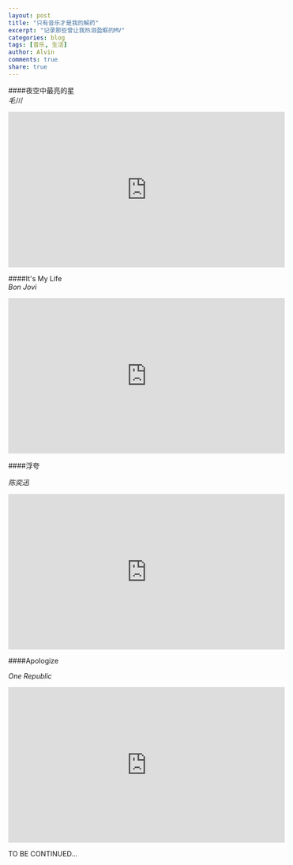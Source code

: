 ```yaml
---
layout: post
title: "只有音乐才是我的解药"
excerpt: "记录那些曾让我热泪盈眶的MV"
categories: blog
tags: [音乐, 生活]
author: Alvin
comments: true
share: true
---
```


####夜空中最亮的星   
*毛川*  

<iframe width="560" height="315" src="http://www.youtube.com/embed/Z7qgMJCmAHs" frameborder="0"> </iframe>   


####It's My Life    
*Bon Jovi*    
    
<iframe width="560" height="315" src="http://www.youtube.com/embed/vx2u5uUu3DE" frameborder="0"> </iframe>   


####浮夸   

*陈奕迅*  

<iframe width="560" height="315" src="http://www.youtube.com/embed/J8RJFTgZAak" frameborder="0"> </iframe>    


  

####Apologize       
  
*One Republic*          

<iframe width="560" height="315" src="http://www.youtube.com/embed/VRUWtag5EFk" frameborder="0"> </iframe>    





TO BE CONTINUED...  


<!-- 多说评论框 start -->
<div class="ds-thread" data-thread-key="音乐" data-title="音乐" ></div>
<!-- 多说评论框 end -->
<!-- 多说公共JS代码 start (一个网页只需插入一次) -->
<script type="text/javascript">
var duoshuoQuery = {short_name:"goaheadalvin"};
(function() {
var ds = document.createElement('script');
ds.type = 'text/javascript';ds.async = true;
ds.src = (document.location.protocol == 'https:' ? 'https:' : 'http:') + '//static.duoshuo.com/embed.js';
ds.charset = 'UTF-8';
(document.getElementsByTagName('head')[0] 
|| document.getElementsByTagName('body')[0]).appendChild(ds);
})();
</script>
<!-- 多说公共JS代码 end -->